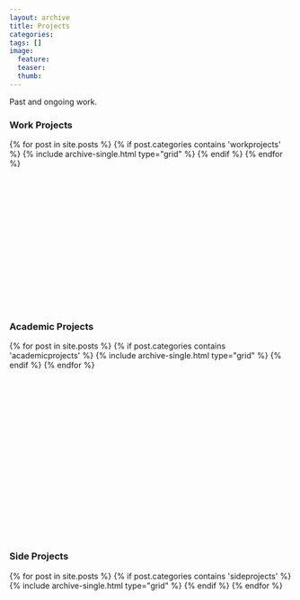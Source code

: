 ```yaml
---
layout: archive
title: Projects
categories: 
tags: []
image:
  feature:
  teaser:
  thumb:
---
```


Past and ongoing work. 

<h3>Work Projects</h3>
<div class="grid__wrapper" style="height:300px">
{% for post in site.posts %}
    {% if post.categories contains 'workprojects' %}
        {% include archive-single.html type="grid" %}
    {% endif %}
{% endfor %}
</div>

<h3>Academic Projects</h3>
<div class="grid__wrapper" style="height:350px">
{% for post in site.posts %}
    {% if post.categories contains 'academicprojects' %}
        {% include archive-single.html type="grid" %}
    {% endif %}
{% endfor %}
</div>

<h3>Side Projects</h3>
<div class="grid__wrapper" style="height:300px">
{% for post in site.posts %}
    {% if post.categories contains 'sideprojects' %}
        {% include archive-single.html type="grid" %}
    {% endif %}
{% endfor %}
</div>
